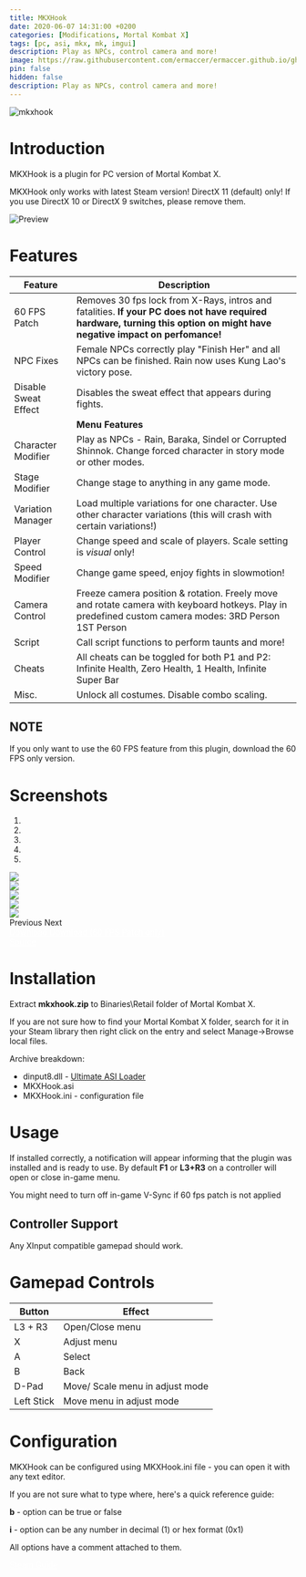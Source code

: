 ```yaml
---
title: MKXHook
date: 2020-06-07 14:31:00 +0200
categories: [Modifications, Mortal Kombat X]
tags: [pc, asi, mkx, mk, imgui]   
description: Play as NPCs, control camera and more!
image: https://raw.githubusercontent.com/ermaccer/ermaccer.github.io/gh-pages/assets/mods/mkx/mkxhook/3.jpg
pin: false
hidden: false
description: Play as NPCs, control camera and more!
---
```


<img class="img-fluid mx-auto" alt="mkxhook" src="https://raw.githubusercontent.com/ermaccer/ermaccer.github.io/gh-pages/assets/projects/mkxhook_logo_export.png">

# Introduction
MKXHook is a plugin for PC version of Mortal Kombat X.



<div class="alert bg-dark">
 MKXHook only works with latest Steam version!
 DirectX 11 (default) only! If you use DirectX 10 or DirectX 9 switches, please remove them.
</div>

![Preview](https://raw.githubusercontent.com/ermaccer/ermaccer.github.io/gh-pages/assets/mods/mkx/mkxhook/1.jpg)

# Features

| Feature | Description |
| --- | --- |
|60 FPS Patch| Removes 30 fps lock from X-Rays, intros and fatalities. **If your PC does not have required hardware, turning this option on might have negative impact on perfomance!**  |
|NPC Fixes | Female NPCs correctly play "Finish Her" and all NPCs can be finished.  Rain now uses Kung Lao's victory pose.  |
|Disable Sweat Effect | Disables the sweat effect that appears during fights.  |
| | **Menu Features**| 
|Character Modifier| Play as NPCs - Rain, Baraka, Sindel or Corrupted Shinnok. Change forced character in story mode or other modes. |
|Stage Modifier| Change stage to anything in any game mode.  |
|Variation Manager| Load multiple variations for one character. Use other character variations (this will crash with certain variations!)   |
|Player Control| Change speed and scale of players.  Scale setting is *visual* only!  |
|Speed Modifier| Change game speed, enjoy fights in slowmotion!  |
|Camera Control| Freeze camera position & rotation. Freely move and rotate camera with keyboard hotkeys. Play in predefined custom camera modes: 3RD Person 1ST Person    |
|Script| Call script functions to perform taunts and more! |
|Cheats| All cheats can be toggled for both P1 and P2: Infinite Health, Zero Health, 1 Health, Infinite Super Bar  |
|Misc.| Unlock all costumes. Disable combo scaling.  |

## NOTE

If you only want to use the 60 FPS feature from this plugin, download the 60 FPS only version.


# Screenshots

<div id="carouselScreenshots" class="carousel slide" data-ride="carousel">
  <ol class="carousel-indicators">
    <li data-target="#carouselScreenshots" data-slide-to="0" class="active"></li>
    <li data-target="#carouselScreenshots" data-slide-to="1"></li>
    <li data-target="#carouselScreenshots" data-slide-to="2"></li>
	<li data-target="#carouselScreenshots" data-slide-to="3"></li>
    <li data-target="#carouselScreenshots" data-slide-to="4"></li>
  </ol>
  <div class="carousel-inner">
    <div class="carousel-item active">
      <img class="d-block w-100" src="https://raw.githubusercontent.com/ermaccer/ermaccer.github.io/gh-pages/assets/mods/mkx/mkxhook/2.jpg">
    </div>
    <div class="carousel-item">
      <img class="d-block w-100" src="https://raw.githubusercontent.com/ermaccer/ermaccer.github.io/gh-pages/assets/mods/mkx/mkxhook/3.jpg">
    </div>
    <div class="carousel-item">
      <img class="d-block w-100" src="https://raw.githubusercontent.com/ermaccer/ermaccer.github.io/gh-pages/assets/mods/mkx/mkxhook/4.jpg">
    </div>
	<div class="carousel-item">
      <img class="d-block w-100" src="https://raw.githubusercontent.com/ermaccer/ermaccer.github.io/gh-pages/assets/mods/mkx/mkxhook/5.jpg">
    </div>
	<div class="carousel-item">
      <img class="d-block w-100" src="https://raw.githubusercontent.com/ermaccer/ermaccer.github.io/gh-pages/assets/mods/mkx/mkxhook/6.jpg">
    </div>
  </div>
  <a class="carousel-control-prev" href="#carouselScreenshots" style="text-decoration: none;" role="button" data-slide="prev">
    <span class="carousel-control-prev-icon" aria-hidden="true"></span>
    <span class="sr-only">Previous</span>
  </a>
  <a class="carousel-control-next" href="#carouselScreenshots" style="text-decoration: none;" role="button" data-slide="next">
    <span class="carousel-control-next-icon" aria-hidden="true"></span>
    <span class="sr-only">Next</span>
  </a>
</div>

<a class="btn btn-block btn-dark bg-dark text-gray btn-lg" style="color: white;" href="https://github.com/ermaccer/MKXHook/releases/latest/download/mkxhook.zip" role="button">
<i class="fas fa-download"></i>
Download
</a>
<a class="btn btn-block btn-dark bg-dark text-gray btn-lg" style="color: white;" href="https://github.com/ermaccer/MKXHook/releases/latest/download/mkxhook_60only.zip" role="button">
<i class="fas fa-download"></i>
Download (60 FPS Patch only)
</a>
<br>
<a class="btn btn-block btn-dark bg-dark text-gray btn-lg" style="color: white;" href="https://github.com/ermaccer/MKXHook/" role="button">
<i class="fab fa-github"></i>
Source
</a>

# Installation 

Extract **mkxhook.zip** to Binaries\Retail folder of Mortal Kombat X.

If you are not sure how to find your Mortal Kombat X folder, search for it in your Steam library then right click on the entry and select Manage->Browse local files.

Archive breakdown:

 - dinput8.dll - [Ultimate ASI Loader](https://github.com/ThirteenAG/Ultimate-ASI-Loader/)
 - MKXHook.asi 
 - MKXHook.ini - configuration file


# Usage

If installed correctly, a notification will appear informing that the plugin was installed
and is ready to use. By default **F1** or **L3+R3** on a controller will open or close in-game menu.

<div class="alert bg-dark">
	You might need to turn off in-game V-Sync if 60 fps patch is not applied
</div>



## Controller Support
Any XInput compatible gamepad should work.

# Gamepad Controls

| Button | Effect |
| --- | --- |
| L3 + R3 | Open/Close menu|
| X | Adjust menu|
| A | Select |
| B | Back |
| D-Pad | Move/ Scale menu in adjust mode |
| Left Stick | Move menu in adjust mode |



# Configuration

MKXHook can be configured using MKXHook.ini file - you can open it with any text editor.


If you are not sure what to type where, here's a quick reference guide:

**b** - option can be true or false

**i** - option can be any number in decimal (1) or hex format (0x1)

All options have a comment attached to them.

<a class="btn btn-block btn-dark bg-dark text-gray btn-lg" style="color: white;" href="https://steamcommunity.com/sharedfiles/filedetails/?id=2283967358" role="button">
<i class="fab fa-steam"></i>
Steam Guide
</a>




